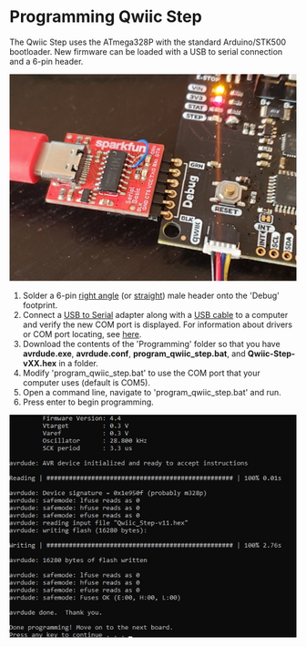 Programming Qwiic Step
===========================================================

The Qwiic Step uses the ATmega328P with the standard Arduino/STK500 bootloader. New firmware can be loaded with a USB to serial connection and a 6-pin header.

![Programming Qwiic Step via 6-pin Serial](https://github.com/sparkfunX/Qwiic_Step/blob/master/Programming/Images/Qwiic%20Step%20Bootloading%20-%201.jpg?raw=true)

1) Solder a 6-pin [right angle](https://www.sparkfun.com/products/553) (or [straight](https://www.sparkfun.com/products/116)) male header onto the 'Debug' footprint.
2) Connect a [USB to Serial](https://www.sparkfun.com/products/15096) adapter along with a [USB cable](https://www.sparkfun.com/products/15425) to a computer and verify the new COM port is displayed. For information about drivers or COM port locating, see [here](https://learn.sparkfun.com/tutorials/sparkfun-serial-basic-ch340c-hookup-guide).
3) Download the contents of the 'Programming' folder so that you have **avrdude.exe**, **avrdude.conf**, **program_qwiic_step.bat**, and **Qwiic-Step-vXX.hex** in a folder.
4) Modify 'program_qwiic_step.bat' to use the COM port that your computer uses (default is COM5).
5) Open a command line, navigate to 'program_qwiic_step.bat' and run. 
6) Press enter to begin programming.

![Output from avrdude](https://github.com/sparkfunX/Qwiic_Step/blob/master/Programming/Images/Qwiic%20Step%20Bootloading.jpg?raw=true)
